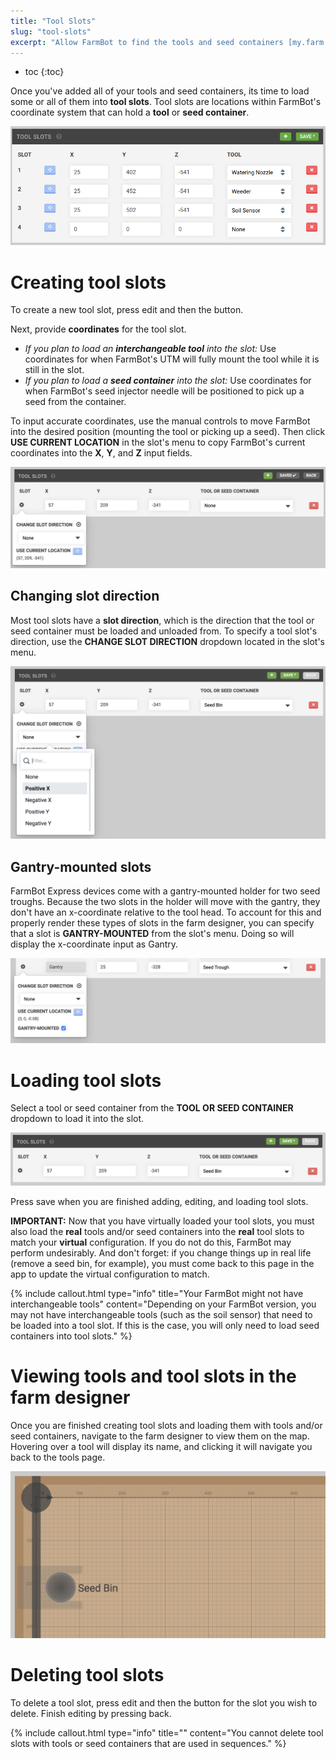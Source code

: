```yaml
---
title: "Tool Slots"
slug: "tool-slots"
excerpt: "Allow FarmBot to find the tools and seed containers [my.farm.bot/app/tools](https://my.farm.bot/app/tools)"
---
```


* toc
{:toc}

Once you've added all of your tools and seed containers, its time to load some or all of them into **tool slots**. Tool slots are locations within FarmBot's coordinate system that can hold a **tool** or **seed container**.

![toolbay.png](toolbay.png)

# Creating tool slots
To create a new tool slot, press <span class="fb-button fb-gray">edit</span> and then the <span class="fb-button fb-green"><i class="fa fa-plus"></i></span> button.

Next, provide **coordinates** for the tool slot.
  * _If you plan to load an **interchangeable tool** into the slot:_ Use coordinates for when FarmBot's UTM will fully mount the tool while it is still in the slot.
  * _If you plan to load a **seed container** into the slot:_ Use coordinates for when FarmBot's seed injector needle will be positioned to pick up a seed from the container.

To input accurate coordinates, use the manual controls to move FarmBot into the desired position (mounting the tool or picking up a seed). Then click **USE CURRENT LOCATION** <span class="fb-button fb-light-blue"><i class="fa fa-crosshairs"></i></span> in the slot's <i class="fa fa-gear"></i> menu to copy FarmBot's current coordinates into the **X**, **Y**, and **Z** input fields.

![Screen Shot 2019-05-05 at 10.58.35 PM.png](Screen_Shot_2019-05-05_at_10.58.35_PM.png)

## Changing slot direction
Most tool slots have a **slot direction**, which is the direction that the tool or seed container must be loaded and unloaded from. To specify a tool slot's direction, use the **CHANGE SLOT DIRECTION** dropdown located in the slot's <i class="fa fa-gear"></i> menu.

![Screen Shot 2019-05-05 at 11.12.04 PM.png](Screen_Shot_2019-05-05_at_11.12.04_PM.png)

## Gantry-mounted slots
FarmBot Express devices come with a gantry-mounted holder for two seed troughs. Because the two slots in the holder will move with the gantry, they don't have an x-coordinate relative to the tool head. To account for this and properly render these types of slots in the farm designer, you can specify that a slot is **GANTRY-MOUNTED** from the slot's <i class="fa fa-gear"></i> menu. Doing so will display the x-coordinate input as <span class="fb-input fb-disabled-input">Gantry</span>.

![Gantry mounted.png](Gantry_mounted.png)

# Loading tool slots
Select a tool or seed container from the **TOOL OR SEED CONTAINER** dropdown to load it into the slot.

![Screen Shot 2019-05-05 at 11.08.14 PM.png](Screen_Shot_2019-05-05_at_11.08.14_PM.png)

Press <span class="fb-button fb-green">save</span> when you are finished adding, editing, and loading tool slots.

**IMPORTANT:** Now that you have virtually loaded your tool slots, you must also load the **real** tools and/or seed containers into the **real** tool slots to match your **virtual** configuration. If you do not do this, FarmBot may perform undesirably. And don't forget: if you change things up in real life (remove a seed bin, for example), you must come back to this page in the app to update the virtual configuration to match.

{%
include callout.html
type="info"
title="Your FarmBot might not have interchangeable tools"
content="Depending on your FarmBot version, you may not have interchangeable tools (such as the soil sensor) that need to be loaded into a tool slot. If this is the case, you will only need to load seed containers into tool slots."
%}

# Viewing tools and tool slots in the farm designer
Once you are finished creating tool slots and loading them with tools and/or seed containers, navigate to the farm designer to view them on the map. Hovering over a tool will display its name, and clicking it will navigate you back to the tools page.

![Screen Shot 2019-05-05 at 11.18.59 PM.png](Screen_Shot_2019-05-05_at_11.18.59_PM.png)

# Deleting tool slots
To delete a tool slot, press <span class="fb-button fb-gray">edit</span> and then the <span class="fb-button fb-red"><i class="fa fa-times"></i></span> button for the slot you wish to delete. Finish editing by pressing <span class="fb-button fb-gray">back</span>.

{%
include callout.html
type="info"
title=""
content="You cannot delete tool slots with tools or seed containers that are used in sequences."
%}


